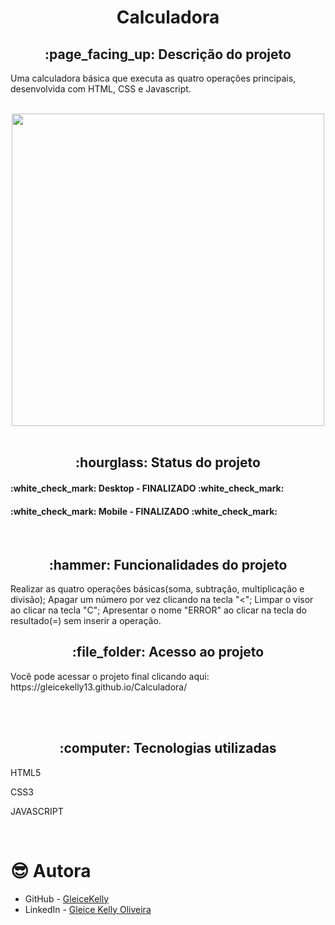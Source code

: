 <h1 align="center">Calculadora</h1>
<h2 align="center">:page_facing_up: Descrição do projeto</h2>
<p>Uma calculadora básica que executa as quatro operações principais, desenvolvida com HTML, CSS e Javascript.</p>
<br>

<div align="center">
<img src="https://user-images.githubusercontent.com/80974593/186066661-75561f85-8e70-459f-bce8-49a44dbfc94d.png" width="500px"/>
</div>
<br>

<h2 align="center">:hourglass: Status do projeto </h2>
<h4>:white_check_mark: Desktop - FINALIZADO :white_check_mark: </h4> 
<h4>:white_check_mark: Mobile - FINALIZADO :white_check_mark: </h4>
<br>

<h2 align="center">:hammer: Funcionalidades do projeto </h2>
<p>Realizar as quatro operações básicas(soma, subtração, multiplicação e divisão); Apagar um número por vez clicando na tecla "<"; 
   Limpar o visor ao clicar na tecla "C"; Apresentar o nome "ERROR" ao clicar na tecla do resultado(=) sem inserir a operação.
</p>


<h2 align="center"> :file_folder: Acesso ao projeto </h2>
<p> Você pode acessar o projeto final clicando aqui: https://gleicekelly13.github.io/Calculadora/ </p>
<br>

<br>
<h2 align="center"> :computer: Tecnologias utilizadas </h2>
<p>HTML5</p>
<p>CSS3</p>
<p>JAVASCRIPT</p>
<br>

# :sunglasses: Autora

- GitHub - [GleiceKelly](https://github.com/gleicekelly13)
- LinkedIn - [Gleice Kelly Oliveira](https://www.linkedin.com/in/gleicekelly13/)
